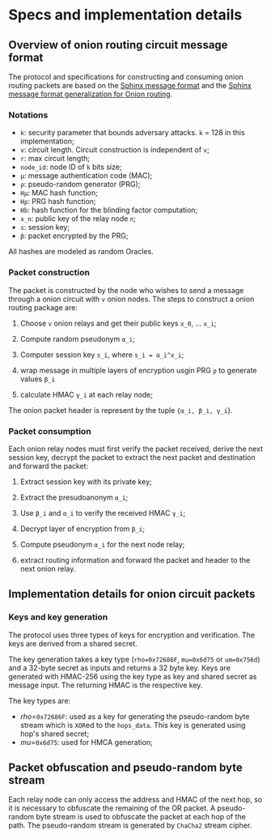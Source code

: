 # Specs and implementation details

## Overview of onion routing circuit message format

The protocol and specifications for constructing and consuming onion routing
packets are based on the [Sphinx message
format](https://www.freehaven.net/anonbib/cache/DBLP:conf/sp/DanezisG09.pdf) 
and the [Sphinx message format generalization for Onion
routing](http://cacr.uwaterloo.ca/techreports/2009/cacr2009-33.pdf). 

### Notations

- `k`: security parameter that bounds adversary attacks. `k` = 128 in this
  implementation;
- `v`: circuit length. Circuit construction is independent of `v`;
- `r`: max circuit length;
- `node_id`: node ID of `k` bits size;
- `μ`: message authentication code (MAC);
- `ρ`: pseudo-random generator (PRG);
- `Hμ`: MAC hash function;
- `Hρ`: PRG hash function;
- `Hb`: hash function for the blinding factor computation;
- `x_n`: public key of the relay node `n`;
- `s`: session key;
- `β`: packet encrypted by the PRG;

All hashes are modeled as random Oracles.

### Packet construction

The packet is constructed by the node who wishes to send a message through a
onion circuit with `v` onion nodes. The steps to construct a onion routing
package are:

1) Choose `v` onion relays and get their public keys `x_0`, ... `x_i`;

2) Compute random pseudonym `α_i`;

3) Computer session key `s_i`, where `s_i = α_i^x_i`;

4) wrap message in multiple layers of encryption usgin PRG `ρ` to generate
values `β_i`

5) calculate HMAC `γ_i` at each relay node;

The onion packet header is represent by the tuple `{α_i, β_i, γ_i`}.

### Packet consumption

Each onion relay nodes must first verify the packet received, derive the next
session key, decrypt the packet to extract the next packet and destination and
forward the packet:

1) Extract session key with its private key;

2) Extract the presudoanonym `α_i`;

3) Use `β_i` and `α_i` to verify the received HMAC `γ_i`;

4) Decrypt layer of encryption from `β_i`;

5) Compute pseudonym `α_i` for the next node relay; 

6) extract routing information and forward the packet and header to the next
onion relay.

## Implementation details for onion circuit packets

### Keys and key generation

The protocol uses three types of keys for encryption and verification. The keys
are derived from a shared secret.

The key generation takes a key type (`rho=0x72686F`, `mu=0x6d75` or `um=0x756d`)
and a 32-byte secret as inputs and returns a 32 byte key. Keys are generated
with HMAC-256 using the key type as key and shared secret as message input. The
returning HMAC is the respective key.

The key types are:

- *rho*=`0x72686F`: used as a key for generating the pseudo-random byte stream
  which is `XOR`ed to the `hops_data`. This key is generated using hop's shared 
secret;
- *mu*=`0x6d75`: used for HMCA generation;

## Packet obfuscation and pseudo-random byte stream

Each relay node can only access the address and HMAC of the next hop, so it is
necessary to obfuscate the remaining of the OR packet. A pseudo-random byte
stream is used to obfuscate the packet at each hop of the path. The 
pseudo-random stream is generated by `ChaCha2` stream cipher.
